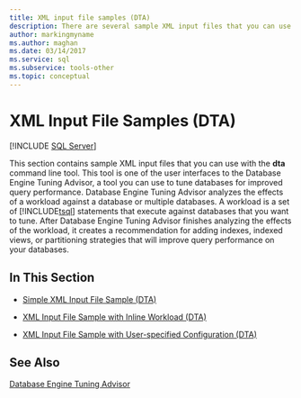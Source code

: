 ```yaml
---
title: XML input file samples (DTA)
description: There are several sample XML input files that you can use with the dta command line tool to tune databases for improved query performance.
author: markingmyname
ms.author: maghan
ms.date: 03/14/2017
ms.service: sql
ms.subservice: tools-other
ms.topic: conceptual
---
```


# XML Input File Samples (DTA)

 [!INCLUDE [SQL Server](../../includes/applies-to-version/sqlserver.md)]

This section contains sample XML input files that you can use with the **dta** command line tool. This tool is one of the user interfaces to the Database Engine Tuning Advisor, a tool you can use to tune databases for improved query performance. Database Engine Tuning Advisor analyzes the effects of a workload against a database or multiple databases. A workload is a set of [!INCLUDE[tsql](../../includes/tsql-md.md)] statements that execute against databases that you want to tune. After Database Engine Tuning Advisor finishes analyzing the effects of the workload, it creates a recommendation for adding indexes, indexed views, or partitioning strategies that will improve query performance on your databases.

## In This Section

- [Simple XML Input File Sample &#40;DTA&#41;](../../tools/dta/simple-xml-input-file-sample-dta.md)  

- [XML Input File Sample with Inline Workload &#40;DTA&#41;](../../tools/dta/xml-input-file-sample-with-inline-workload-dta.md)  

- [XML Input File Sample with User-specified Configuration &#40;DTA&#41;](../../tools/dta/xml-input-file-sample-with-user-specified-configuration-dta.md)  

## See Also

[Database Engine Tuning Advisor](../../relational-databases/performance/database-engine-tuning-advisor.md)
